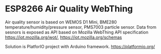 # ESP8266 Air Quality WebThing

Air quality sensor is based on WEMOS D1 Mini, BME280 temperature/humidity/pressure sensor, PMS7003 particle sensor.
Data from sesnors is exposed as API based on Mozilla WebThing API specification https://iot.mozilla.org/wot/, https://iot.mozilla.org/schemas

Solution is PlatforIO project with Arduino framework. https://platformio.org/
